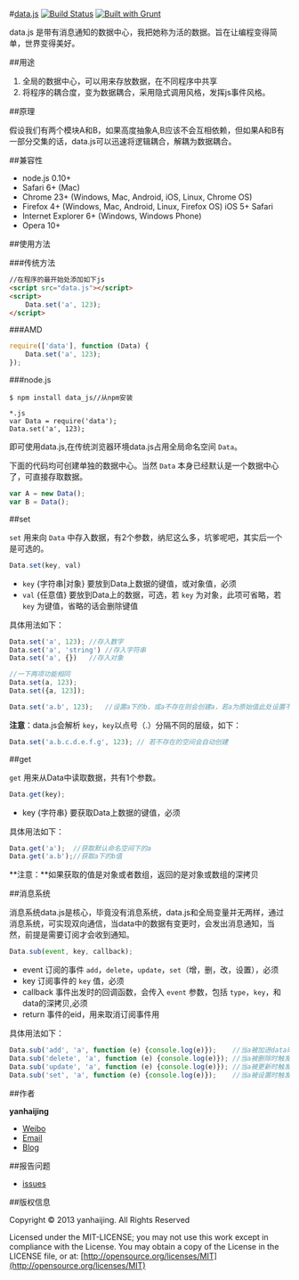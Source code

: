 #[data.js](https://github.com/yanhaijing/data.js) [![Build Status](https://travis-ci.org/yanhaijing/data.js.svg?branch=master)](https://travis-ci.org/yanhaijing/data.js) [![Built with Grunt](https://cdn.gruntjs.com/builtwith.png)](http://gruntjs.com/)

data.js 是带有消息通知的数据中心，我把她称为活的数据。旨在让编程变得简单，世界变得美好。

##用途

1. 全局的数据中心，可以用来存放数据，在不同程序中共享
2. 将程序的耦合度，变为数据耦合，采用隐式调用风格，发挥js事件风格。

##原理

假设我们有两个模块A和B，如果高度抽象A,B应该不会互相依赖，但如果A和B有一部分交集的话，data.js可以迅速将逻辑耦合，解耦为数据耦合。

##兼容性

- node.js 0.10+
- Safari 6+ (Mac)
- Chrome 23+ (Windows, Mac, Android, iOS, Linux, Chrome OS)
- Firefox 4+ (Windows, Mac, Android, Linux, Firefox OS)
iOS 5+ Safari
- Internet Explorer 6+ (Windows, Windows Phone)
- Opera 10+

##使用方法

###传统方法

```html	
//在程序的最开始处添加如下js
<script src="data.js"></script>
<script>
	Data.set('a', 123);
</script>
```

###AMD

```javascript
require(['data'], function (Data) {
	Data.set('a', 123);
});
```

###node.js

```
$ npm install data_js//从npm安装

*.js
var Data = require('data');
Data.set('a', 123);
```

即可使用data.js,在传统浏览器环境data.js占用全局命名空间 `Data`。

下面的代码均可创建单独的数据中心。当然 `Data` 本身已经默认是一个数据中心了，可直接存取数据。

```javascript
var A = new Data();
var B = Data();
```

##set
	
`set` 用来向 `Data` 中存入数据，有2个参数，纳尼这么多，坑爹呢吧，其实后一个是可选的。

```javascript
Data.set(key, val)
```

- `key` {字符串|对象} 要放到Data上数据的键值，或对象值，必须
- `val` {任意值} 要放到Data上的数据，可选，若 `key` 为对象，此项可省略，若 `key` 为键值，省略的话会删除键值

具体用法如下：

```javascript
Data.set('a', 123);	//存入数字
Data.set('a', 'string')	//存入字符串
Data.set('a', {})	//存入对象

//一下两项功能相同
Data.set(a, 123);
Data.set({a, 123]);

Data.set('a.b', 123);	//设置a下的b，或a不存在则会创建a，若a为原始值此处设置不会报错，也不会生效
```
	

**注意**：data.js会解析 `key`，`key`以点号（.）分隔不同的层级，如下：

```javascript
Data.set('a.b.c.d.e.f.g', 123);	// 若不存在的空间会自动创建
```


##get

`get` 用来从Data中读取数据，共有1个参数。

```javascript
Data.get(key);
```

- key {字符串} 要获取Data上数据的键值，必须

具体用法如下：

```javascript
Data.get('a');	//获取默认命名空间下的a
Data.get('a.b');//获取a下的b值
```

**注意：**如果获取的值是对象或者数组，返回的是对象或数组的深拷贝

##消息系统

消息系统data.js是核心，毕竟没有消息系统，data.js和全局变量并无两样，通过消息系统，可实现双向通信，当data中的数据有变更时，会发出消息通知，当然，前提是需要订阅才会收到通知。

```javascript
Data.sub(event, key, callback);
```

- event 订阅的事件 `add`，`delete`，`update`，`set`（增，删，改，设置），必须
- key 订阅事件的 `key` 值，必须
- callback 事件出发时的回调函数，会传入 `event` 参数，包括 `type`，`key`，和data的深拷贝,必须
- return 事件的eid，用来取消订阅事件用

具体用法如下：

```javascript
Data.sub('add', 'a', function (e) {console.log(e)});	//当a被加进data时触发
Data.sub('delete', 'a', function (e) {console.log(e)});	//当a被删除时触发
Data.sub('update', 'a', function (e) {console.log(e)});	//当a被更新时触发
Data.sub('set', 'a', function (e) {console.log(e)});	//当a被设置时触发
```

##作者

**yanhaijing**

- [Weibo](http://weibo.com/yanhaijing1234 "yanhaijing's Weibo")
- [Email](mailto:yanhaijing@yeah.net "yanhaijing's Email")
- [Blog](http://yanhaijing.com "yanhaijing's Blog")

##报告问题

- [issues](https://github.com/yanhaijing/data.js/issues "report question")

##版权信息

Copyright © 2013 yanhaijing. All Rights Reserved

Licensed under the MIT-LICENSE;
you may not use this work except in compliance with the License.
You may obtain a copy of the License in the LICENSE file, or at:
	[http://opensource.org/licenses/MIT](http://opensource.org/licenses/MIT)







	

	

	


